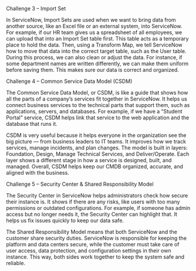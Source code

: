 Challenge 3 – Import Set

In ServiceNow, Import Sets are used when we want to bring data from another source, like an Excel file or an external system,
into ServiceNow. For example, if our HR team gives us a spreadsheet of all employees, we can upload that into an Import Set table first.
This table acts as a temporary place to hold the data. Then, using a Transform Map, we tell ServiceNow how to move that data into the correct target table,
such as the User table. During this process, we can also clean or adjust the data. For instance, if some department names are written differently, 
we can make them uniform before saving them. This makes sure our data is correct and organized.

Challenge 4 – Common Service Data Model (CSDM)

The Common Service Data Model, or CSDM, is like a guide that shows how all the parts of a company’s services fit together in ServiceNow. 
It helps us connect business services to the technical parts that support them, such as applications, servers, and databases.
For example, if we have a “Student Portal” service, CSDM helps link that service to the web application and the database that runs it.

CSDM is very useful because it helps everyone in the organization see the big picture — from business leaders to IT teams. 
It improves how we track services, manage incidents, and plan changes. The model is built in layers: Foundation, Design, Manage Technical Services,
and Deliver/Operate. Each layer shows a different stage in how a service is designed, built, and managed. Overall, CSDM helps keep our CMDB organized, 
accurate, and aligned with the business.

Challenge 5 – Security Center & Shared Responsibility Model

The Security Center in ServiceNow helps administrators check how secure their instance is. It shows if there are any risks,
like users with too many permissions or outdated configurations. For example, if someone has admin access but no longer needs it,
the Security Center can highlight that. It helps us fix issues quickly to keep our data safe.

The Shared Responsibility Model means that both ServiceNow and the customer share security duties.
ServiceNow is responsible for keeping the platform and data centers secure, while the customer must take care of user access,
data protection, and configuration settings in their own instance. This way, both sides work together to keep the system safe and reliable.
